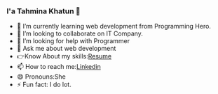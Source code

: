 ### I'a Tahmina Khatun 👋

- 🌱 I’m currently learning web development from Programming Hero.
- 👯 I’m looking to collaborate on IT Company.
- 🤔 I’m looking for help with Programmer
- 💬 Ask me about web development
- 👉Know About my skills:[Resume](https://drive.google.com/file/d/15zzYQVTvk7qIQRaq3u_SqP6U0f9tpvsd/view?usp=share_link)
- 📫 How to reach me:[Linkedin](https://www.linkedin.com/in/tahmina5447/)
- 😄 Pronouns:She
- ⚡ Fun fact: I do lot.

